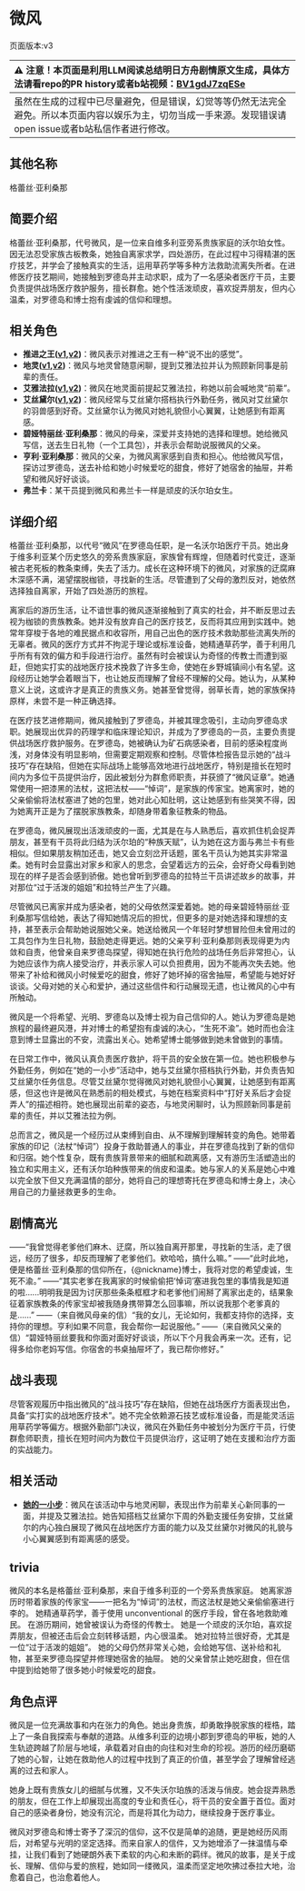 # 微风
页面版本:v3
 

| :warning: 注意！本页面是利用LLM阅读总结明日方舟剧情原文生成，具体方法请看repo的PR history或者b站视频：[BV1gdJ7zqESe](https://www.bilibili.com/video/BV1gdJ7zqESe/)         |
|:----------------------------|
| 虽然在生成的过程中已尽量避免，但是错误，幻觉等等仍然无法完全避免。所以本页面内容以娱乐为主，切勿当成一手来源。发现错误请open issue或者b站私信作者进行修改。|



## 其他名称
格蕾丝·亚利桑那
## 简要介绍
格蕾丝·亚利桑那，代号微风，是一位来自维多利亚旁系贵族家庭的沃尔珀女性。因无法忍受家族古板教条，她独自离家求学，四处游历，在此过程中习得精湛的医疗技艺，并学会了接触真实的生活，运用草药学等多种方法救助流离失所者。在进修医疗技艺期间，她接触到罗德岛并主动求职，成为了一名感染者医疗干员，主要负责提供战场医疗救护服务，擅长群愈。她个性活泼顽皮，喜欢捉弄朋友，但内心温柔，对罗德岛和博士抱有虔诚的信仰和理想。
## 相关角色
-   **推进之王([v1](../chars/char_112_siege.md),[v2](char_112_siege.md))**：微风表示对推进之王有一种“说不出的感觉”。
-   **地灵([v1](../chars/char_183_skgoat.md),[v2](char_183_skgoat.md))**：微风与地灵曾随意闲聊，提到艾雅法拉并认为照顾新同事是前辈的责任。
-   **艾雅法拉([v1](../chars/char_180_amgoat.md),[v2](char_180_amgoat.md))**：微风在地灵面前提起艾雅法拉，称她以前会喊地灵“前辈”。
-   **艾丝黛尔([v1](../chars/char_127_estell.md),[v2](char_127_estell.md))**：微风经常与艾丝黛尔搭档执行外勤任务，微风对艾丝黛尔的羽兽感到好奇。艾丝黛尔认为微风对她礼貌但小心翼翼，让她感到有距离感。
-   **碧娅特丽丝·亚利桑那**：微风的母亲，深爱并支持她的选择和理想。她给微风写信，送去生日礼物（一个工具包），并表示会帮助说服微风的父亲。
-   **亨利·亚利桑那**：微风的父亲，为微风离家感到自责和担心。他给微风写信，探访过罗德岛，送去补给和她小时候爱吃的甜食，修好了她宿舍的抽屉，并希望和微风好好谈谈。
-   **弗兰卡**：某干员提到微风和弗兰卡一样是顽皮的沃尔珀女生。
## 详细介绍
格蕾丝·亚利桑那，以代号“微风”在罗德岛任职，是一名沃尔珀医疗干员。她出身于维多利亚某个历史悠久的旁系贵族家庭，家族曾有辉煌，但随着时代变迁，逐渐被古老死板的教条束缚，失去了活力。成长在这种环境下的微风，对家族的迂腐麻木深感不满，渴望摆脱枷锁，寻找新的生活。尽管遭到了父母的激烈反对，她依然选择独自离家，开始了四处游历的旅程。

离家后的游历生活，让不谙世事的微风逐渐接触到了真实的社会，并不断反思过去视为枷锁的贵族教条。她并没有放弃自己的医疗技艺，反而将其应用到实践中。她常年穿梭于各地的难民据点和收容所，用自己出色的医疗技术救助那些流离失所的无辜者。微风的医疗方式并不拘泥于理论或标准设备，她精通草药学，善于利用几乎所有有效的偏方和手段进行治疗。虽然有时会被误认为奇怪的传教士而遭到驱赶，但她实打实的战地医疗技术挽救了许多生命，使她在乡野城镇间小有名望。这段经历让她学会着眼当下，也让她反而理解了曾经不理解的父母。她认为，从某种意义上说，这或许才是真正的贵族义务。她甚至曾觉得，弱草长青，她的家族保持原样，未尝不是一种正确选择。

在医疗技艺进修期间，微风接触到了罗德岛，并被其理念吸引，主动向罗德岛求职。她展现出优异的药理学和临床理论知识，并成为了罗德岛的一员，主要负责提供战场医疗救护服务。在罗德岛，她被确认为矿石病感染者，目前的感染程度尚浅，对身体没有明显影响，但需要定期观察和控制。尽管体检报告显示她的“战斗技巧”存在缺陷，但她在实际战场上能够高效地进行战地医疗，特别是擅长在短时间内为多位干员提供治疗，因此被划分为群愈师职责，并获颁了“微风证章”。她通常使用一把漆黑的法杖，这把法杖——“悼词”，是家族的传家宝。她离家时，她的父亲偷偷将法杖塞进了她的包里，她对此心知肚明，这让她感到有些哭笑不得，因为她离开正是为了摆脱家族教条，却随身带着象征教条的物品。

在罗德岛，微风展现出活泼顽皮的一面，尤其是在与人熟悉后，喜欢抓住机会捉弄朋友，甚至有干员将此归结为沃尔珀的“种族天赋”，认为她在这方面与弗兰卡有些相似。但如果朋友稍加还击，她又会立刻岔开话题，匿名干员认为她其实非常温柔。她有时会显露出对家乡和家人的思念，会望着远方的云朵，会好奇父母看到她现在的样子是否会感到骄傲。她也曾听到罗德岛的拉特兰干员讲述故乡的故事，并对那位“过于活泼的姐姐”和拉特兰产生了兴趣。

尽管微风已离家并成为感染者，她的父母依然深爱着她。她的母亲碧娅特丽丝·亚利桑那写信给她，表达了得知她情况后的担忧，但更多的是对她选择和理想的支持，甚至表示会帮助她说服她父亲。她送给微风一个年轻时梦想冒险但未曾用过的工具包作为生日礼物，鼓励她走得更远。她的父亲亨利·亚利桑那则表现得更为内敛和自责，他曾亲自来罗德岛探望，得知她在执行危险的战场任务后非常担心，认为她应该作为病人接受治疗，并表示家人可以负担费用，因为不能再次失去她。他带来了补给和微风小时候爱吃的甜食，修好了她坏掉的宿舍抽屉，希望能与她好好谈谈。父母对她的关心和爱护，通过这些信件和行动展现无遗，也让微风的心中有所触动。

微风是一个将希望、光明、罗德岛以及博士视为自己信仰的人。她认为罗德岛是她旅程的最终避风港，并对博士的希望抱有虔诚的决心，“生死不渝”。她时而也会注意到博士显露出的不安，流露出关心。她希望博士能够做到她未曾做到的事情。

在日常工作中，微风认真负责医疗救护，将干员的安全放在第一位。她也积极参与外勤任务，例如在“她的一小步”活动中，她与艾丝黛尔搭档执行外勤，并负责告知艾丝黛尔任务信息。尽管艾丝黛尔觉得微风对她礼貌但小心翼翼，让她感到有距离感，但这也许是微风在熟悉前的相处模式，与她在档案资料中“打好关系后才会捉弄人”的描述相符。她也展现出前辈的姿态，与地灵闲聊时，认为照顾新同事是前辈的责任，并以艾雅法拉为例。

总而言之，微风是一个经历过从束缚到自由、从不理解到理解转变的角色。她带着家族的印记（法杖“悼词”）投身于救助普通人的事业，并在罗德岛找到了新的信仰和归宿。她个性复杂，既有贵族背景带来的细腻和疏离感，又有游历生活塑造出的独立和实用主义，还有沃尔珀种族带来的俏皮和温柔。她与家人的关系是她心中难以完全放下但又充满温情的部分，她将自己的理想寄托在罗德岛和博士身上，决心用自己的力量拯救更多的生命。
## 剧情高光
——“我曾觉得老爹他们麻木、迂腐，所以独自离开那里，寻找新的生活，走了很远，经历了很多，却反而理解了老爹他们。欸哈哈，搞什么嘛。”
——“此时此地，便是格蕾丝·亚利桑那的信仰所在，{@nickname}博士，我将对您的希望虔诚，生死不渝。”
——“其实老爹在我离家的时候偷偷把‘悼词’塞进我包里的事情我是知道的啦......明明我是因为讨厌那些条条框框才和老爹他们闹掰了离家出走的，结果象征着家族教条的传家宝却被我随身携带算怎么回事嘛，所以说我那个老爹真的是......”
——（来自微风母亲的信）“我的女儿，无论如何，我都支持你的选择，支持你的理想。亨利如果不同意，我会帮你一起说服他。”
——（来自微风父亲的信）“碧娅特丽丝要我和你面对面好好谈谈，所以下个月我会再来一次。还有，记得多给你老妈写信。你宿舍的书桌抽屉坏了，我已帮你修好。”
## 战斗表现
尽管客观履历中指出微风的“战斗技巧”存在缺陷，但她在战场医疗方面表现出色，具备“实打实的战地医疗技术”。她不完全依赖源石技艺或标准设备，而是能灵活运用草药学等偏方。根据外勤部门决议，微风在外勤任务中被划分为医疗干员，行使群愈师职责，擅长在短时间内为数位干员提供治疗，这证明了她在支援和治疗方面的实战能力。
## 相关活动
-   **[她的一小步](../stories/story_estell_set_1.md)**：微风在该活动中与地灵闲聊，表现出作为前辈关心新同事的一面，并提及艾雅法拉。她告知搭档艾丝黛尔下周的外勤支援任务安排，艾丝黛尔的内心独白展现了微风在战地医疗方面的能力以及艾丝黛尔对微风的礼貌与小心翼翼感到有距离感的感受。
## trivia
微风的本名是格蕾丝·亚利桑那，来自于维多利亚的一个旁系贵族家庭。
她离家游历时带着家族的传家宝——一把名为“悼词”的法杖，而这法杖是她父亲偷偷塞进行李的。
她精通草药学，善于使用 unconventional 的医疗手段，曾在各地救助难民。
在游历期间，她曾被误认为奇怪的传教士。
她是一个顽皮的沃尔珀，喜欢捉弄朋友，但被还击后会立刻转移话题，内心很温柔。
她对拉特兰很好奇，尤其是一位“过于活泼的姐姐”。
她的父母仍然非常关心她，会给她写信、送补给和礼物，甚至来罗德岛探望并修理她宿舍的抽屉。
她的父亲曾禁止她吃甜食，但在信中提到给她带了很多她小时候爱吃的甜食。
## 角色点评
微风是一位充满故事和内在张力的角色。她出身贵族，却勇敢挣脱家族的桎梏，踏上了一条自我探索与奉献的道路。从维多利亚的边境小郡到罗德岛的甲板，她的人生轨迹跨越了阶层与地域，承载着对自由的向往和对生命的珍视。游历的经历磨砺了她的心智，让她在救助他人的过程中找到了真正的价值，甚至学会了理解曾经逃离的过去和家人。

她身上既有贵族女儿的细腻与优雅，又不失沃尔珀族的活泼与俏皮。她会捉弄熟悉的朋友，但在工作上却展现出高度的专业和责任心，将干员的安全置于首位。面对自己的感染者身份，她没有沉沦，而是将其化为动力，继续投身于医疗事业。

微风对罗德岛和博士寄予了深沉的信仰，这不仅是简单的追随，更是她经历风雨后，对希望与光明的坚定选择。而来自家人的信件，又为她增添了一抹温情与牵挂，让我们看到了她硬朗外表下柔软的内心和未断的羁绊。微风的故事，是关于成长、理解、信仰与爱的旅程，她如同一缕微风，温柔而坚定地吹拂过泰拉大地，治愈着自己，也治愈着他人。